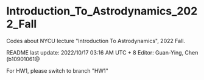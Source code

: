 # Introduction_To_Astrodynamics_2022_Fall
Codes about NYCU lecture "Introduction To Astrodynamics", 2022 Fall.

README last update: 2022/10/17 03:16 AM UTC + 8
Editor: Guan-Ying, Chen (b10901061@

For HW1, please switch to branch "HW1"
